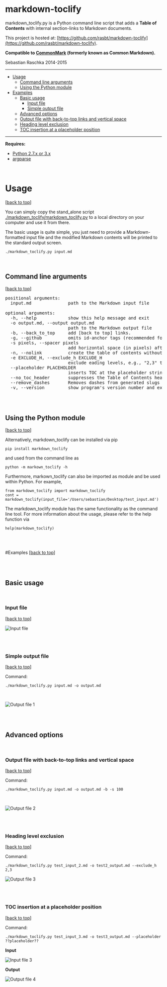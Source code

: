 markdown-toclify
================

markdown_toclify.py is a Python command line script that adds a **Table of Contents** with internal section-links to Markdown documents.

This project is hosted at: [https://github.com/rasbt/markdown-toclify](https://github.com/rasbt/markdown-toclify).

**Compatible to [CommonMark](http://commonmark.org) (formerly known as Common Markdown).**

Sebastian Raschka 2014-2015


<hr>


- [Usage](#usage)
    - [Command line arguments](#command-line-arguments)
    - [Using the Python module](#useing-the-python-module)
- [Examples](#examples)
    - [Basic usage](#basic-usage)
    	- [Input file](#input-file)
    	- [Simple output file](#simple-output-file)
    - [Advanced options](#advanced-options)
    - [Output file with back-to-top links and vertical space](#output-file-with-back-to-top-links-and-vertical-space)
    - [Heading level exclusion](#output-file-with-back-to-top-links-and-vertical-space)
    - [TOC insertion at a placeholder position](#toc-insertion-at-a-placeholder-position)

<hr>

**Requires:**  

- [Python 2.7.x or 3.x](https://www.python.org/downloads/)
- [argparse](https://pypi.python.org/pypi/argparse)

<br>

# Usage
[[back to top](#markdown-toclify)]

You can simply copy the stand_alone script [./markdown_toclify/markdown_toclify.py](./markdown_toclify/markdown_toclify.py) to a local directory on your computer and use it from there.

The basic usage is quite simple, you just need to provide a Markdown-formatted input file and the modified Markdown contents will be printed to the standard output screen.


	./markdown_toclify.py input.md

<br>

## Command line arguments
[[back to top](#markdown-toclify)]

<pre>positional arguments:
  input.md              path to the Markdown input file

optional arguments:
  -h, --help            show this help message and exit
  -o output.md, --output output.md
                        path to the Markdown output file
  -b, --back_to_top     add [back to top] links.
  -g, --github          omits id-anchor tags (recommended for GitHub)
  -s pixels, --spacer pixels
                        add horizontal space (in pixels) after the table of contents
  -n, --nolink          create the table of contents without internal links
  -e EXCLUDE_H, --exclude_h EXCLUDE_H
                        exclude eading levels, e.g., "2,3" to exclude all level 2 and 3 headings
  --placeholder PLACEHOLDER
                        inserts TOC at the placeholder string instead of inserting it on top of the document
  --no_toc_header       suppresses the Table of Contents header
  --remove_dashes       Removes dashes from generated slugs
  -v, --version         show program's version number and exit
</pre>

<br>
<br>

## Using the Python module
[[back to top](#markdown-toclify)]

Alternatively, markdown_toclify can be installed via pip

	pip install markdown_toclify

and used from the command line as

	python -m markown_toclify -h

Furthermore, markown_toclify can also be imported as module and be used within Python. For example,

    from markdown_toclify import markdown_toclify
    cont = markdown_toclify(input_file='/Users/sebastian/Desktop/test_input.md')

The markdown_toclify module has the same functionality as the command line tool. For more information about the usage, please refer to the help function via

    help(markdown_toclify)

<br>
<br>

#Examples
[[back to top](#markdown-toclify)]

<br>
<br>

## Basic usage

<br>

### Input file
[[back to top](#markdown-toclify)]

![Input file](./images/example_1.png)

<br>
<br>

### Simple output file
[[back to top](#markdown-toclify)]

Command:

	./markdown_toclify.py input.md -o output.md

<br>

![Output file 1](./images/example_2.png)


<br>
<br>


## Advanced options

<br>


### Output file with back-to-top links and vertical space
[[back to top](#markdown-toclify)]

Command:

	./markdown_toclify.py input.md -o output.md -b -s 100

<br>

![Output file 2](./images/example_3.png)


<br>
<br>

### Heading level exclusion
[[back to top](#markdown-toclify)]

Command:

	./markdown_toclify.py test_input_2.md -o test2_output.md --exclude_h 2,3

![Output file 3](./images/example_4.png)

<br>
<br>

### TOC insertion at a placeholder position
[[back to top](#markdown-toclify)]

Command:

	./markdown_toclify.py test_input_3.md -o test3_output.md --placeholder ??placeholder??


**Input**
<br>

![Input file 3](./images/example_5.png)

**Output**

![Output file 4](./images/example_6.png)
